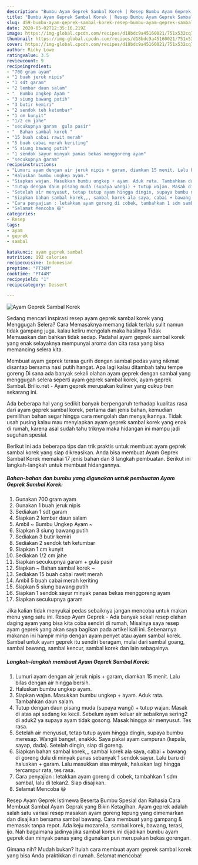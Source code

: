 ```yaml
---
description: "Bumbu Ayam Geprek Sambal Korek | Resep Bumbu Ayam Geprek Sambal Korek Yang Bisa Manjain Lidah"
title: "Bumbu Ayam Geprek Sambal Korek | Resep Bumbu Ayam Geprek Sambal Korek Yang Bisa Manjain Lidah"
slug: 459-bumbu-ayam-geprek-sambal-korek-resep-bumbu-ayam-geprek-sambal-korek-yang-bisa-manjain-lidah
date: 2020-05-02T12:35:16.219Z
image: https://img-global.cpcdn.com/recipes/d18bdc9a45160021/751x532cq70/ayam-geprek-sambal-korek-foto-resep-utama.jpg
thumbnail: https://img-global.cpcdn.com/recipes/d18bdc9a45160021/751x532cq70/ayam-geprek-sambal-korek-foto-resep-utama.jpg
cover: https://img-global.cpcdn.com/recipes/d18bdc9a45160021/751x532cq70/ayam-geprek-sambal-korek-foto-resep-utama.jpg
author: Ricky Lowe
ratingvalue: 3.5
reviewcount: 9
recipeingredient:
- "700 gram ayam"
- "1 buah jeruk nipis"
- "1 sdt garam"
- "2 lembar daun salam"
- "  Bumbu Ungkep Ayam "
- "3 siung bawang putih"
- "3 butir kemiri"
- "2 sendok teh ketumbar"
- "1 cm kunyit"
- "1/2 cm jahe"
- "secukupnya garam  gula pasir"
- "  Bahan sambal korek "
- "15 buah cabai rawit merah"
- "5 buah cabai merah keriting"
- "5 siung bawang putih"
- "1 sendok sayur minyak panas bekas menggoreng ayam"
- "secukupnya garam"
recipeinstructions:
- "Lumuri ayam dengan air jeruk nipis + garam, diamkan 15 menit. Lalu bilas dengan air hingga bersih."
- "Haluskan bumbu ungkep ayam."
- "Siapkan wajan. Masukkan bumbu ungkep + ayam. Aduk rata. Tambahkan daun salam."
- "Tutup dengan daun pisang muda (supaya wangi) + tutup wajan. Masak di atas api sedang ke kecil. Sebelum ayam keluar air sebaiknya sering2 di aduk2 ya supaya ayam tidak gosong. Masak hingga air menyusut. Tes rasa."
- "Setelah air menyusut, tetap tutup ayam hingga dingin, supaya bumbu meresap. Wangiii banget, enakkk. Saya pakai ayam campuran (kepala, sayap, dada). Setelah dingin, siap di goreng."
- "Siapkan bahan sambal korek,,, sambal korek ala saya, cabai + bawang di goreng dulu di minyak panas sebanyak 1 sendok sayur. Lalu baru di haluskan + garam. Lalu masukkan sisa minyak, haluskan lagi hingga tercampur rata, tes rasa."
- "Cara penyajian : letakkan ayam goreng di cobek, tambahkan 1 sdm sambal, lalu di tekan2. Siap disajikan."
- "Selamat Mencoba 😃"
categories:
- Resep
tags:
- ayam
- geprek
- sambal

katakunci: ayam geprek sambal 
nutrition: 192 calories
recipecuisine: Indonesian
preptime: "PT36M"
cooktime: "PT44M"
recipeyield: "1"
recipecategory: Dessert

---
```



![Ayam Geprek Sambal Korek](https://img-global.cpcdn.com/recipes/d18bdc9a45160021/751x532cq70/ayam-geprek-sambal-korek-foto-resep-utama.jpg)

Sedang mencari inspirasi resep ayam geprek sambal korek yang Menggugah Selera? Cara Memasaknya memang tidak terlalu sulit namun tidak gampang juga. kalau keliru mengolah maka hasilnya Tidak Memuaskan dan bahkan tidak sedap. Padahal ayam geprek sambal korek yang enak selayaknya mempunyai aroma dan cita rasa yang bisa memancing selera kita.

Membuat ayam geprek terasa gurih dengan sambal pedas yang nikmat disantap bersama nasi putih hangat. Apa lagi kalau ditambah tahu tempe goreng Di sana ada banyak sekali olahan ayam geprek dengan sambal yang menggugah selera seperti ayam geprek sambal korek, ayam geprek Sambal. Brilio.net - Ayam geprek merupakan kuliner yang cukup tren sekarang ini.

Ada beberapa hal yang sedikit banyak berpengaruh terhadap kualitas rasa dari ayam geprek sambal korek, pertama dari jenis bahan, kemudian pemilihan bahan segar hingga cara mengolah dan menyajikannya. Tidak usah pusing kalau mau menyiapkan ayam geprek sambal korek yang enak di rumah, karena asal sudah tahu triknya maka hidangan ini mampu jadi suguhan spesial.


Berikut ini ada beberapa tips dan trik praktis untuk membuat ayam geprek sambal korek yang siap dikreasikan. Anda bisa membuat Ayam Geprek Sambal Korek memakai 17 jenis bahan dan 8 langkah pembuatan. Berikut ini langkah-langkah untuk membuat hidangannya.

<!--inarticleads1-->

##### Bahan-bahan dan bumbu yang digunakan untuk pembuatan Ayam Geprek Sambal Korek:

1. Gunakan 700 gram ayam
1. Gunakan 1 buah jeruk nipis
1. Sediakan 1 sdt garam
1. Siapkan 2 lembar daun salam
1. Ambil  ~ Bumbu Ungkep Ayam ~
1. Siapkan 3 siung bawang putih
1. Sediakan 3 butir kemiri
1. Sediakan 2 sendok teh ketumbar
1. Siapkan 1 cm kunyit
1. Sediakan 1/2 cm jahe
1. Siapkan secukupnya garam + gula pasir
1. Siapkan  ~ Bahan sambal korek ~
1. Sediakan 15 buah cabai rawit merah
1. Ambil 5 buah cabai merah keriting
1. Siapkan 5 siung bawang putih
1. Siapkan 1 sendok sayur minyak panas bekas menggoreng ayam
1. Siapkan secukupnya garam


Jika kalian tidak menyukai pedas sebaiknya jangan mencoba untuk makan menu yang satu ini. Resep Ayam Geprek - Ada banyak sekali resep olahan daging ayam yang bisa kita coba sendiri di rumah, Misalnya saya resep ayam geprek yang akan saya bagikan pada artikel kali ini. Sebenarnya makanan ini hampir mirip dengan ayam penyet atau ayam sambal korek. Sambal untuk ayam geprek itu sendiri beragam, mulai dari sambal goang, sambal bawang, sambal kencur, sambal korek dan lain sebagainya. 

<!--inarticleads2-->

##### Langkah-langkah membuat Ayam Geprek Sambal Korek:

1. Lumuri ayam dengan air jeruk nipis + garam, diamkan 15 menit. Lalu bilas dengan air hingga bersih.
1. Haluskan bumbu ungkep ayam.
1. Siapkan wajan. Masukkan bumbu ungkep + ayam. Aduk rata. Tambahkan daun salam.
1. Tutup dengan daun pisang muda (supaya wangi) + tutup wajan. Masak di atas api sedang ke kecil. Sebelum ayam keluar air sebaiknya sering2 di aduk2 ya supaya ayam tidak gosong. Masak hingga air menyusut. Tes rasa.
1. Setelah air menyusut, tetap tutup ayam hingga dingin, supaya bumbu meresap. Wangiii banget, enakkk. Saya pakai ayam campuran (kepala, sayap, dada). Setelah dingin, siap di goreng.
1. Siapkan bahan sambal korek,,, sambal korek ala saya, cabai + bawang di goreng dulu di minyak panas sebanyak 1 sendok sayur. Lalu baru di haluskan + garam. Lalu masukkan sisa minyak, haluskan lagi hingga tercampur rata, tes rasa.
1. Cara penyajian : letakkan ayam goreng di cobek, tambahkan 1 sdm sambal, lalu di tekan2. Siap disajikan.
1. Selamat Mencoba 😃


Resep Ayam Geprek Istimewa Beserta Bumbu Spesial dan Rahasia Cara Membuat Sambal Ayam Geprak yang Bikin Ketagihan. Ayam geprek adalah salah satu variasi resep masakan ayam goreng tepung yang dimemarkan dan disajikan bersama sambal bawang. Cara membuat yang gampang &amp; memasak tanpa repot. Ada keju mozarella, sambal korek, bawang, terasi, ijo. Nah bagaimana jadinya jika sambal korek ini dijadikan bumbu ayam geprek dan minyak panas yang digunakan pun merupakan bekas gorengan. 

Gimana nih? Mudah bukan? Itulah cara membuat ayam geprek sambal korek yang bisa Anda praktikkan di rumah. Selamat mencoba!

